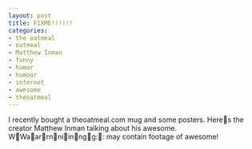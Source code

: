 ```yaml
---
layout: post
title: FIXME!!!!!!
categories:
- the oatmeal
- oatmeal
- Matthew Inman
- funny
- humor
- humour
- internet
- awesome
- theoatmeal
---
```


I recently bought a theoatmeal.com mug and some posters. Heres the creator
Matthew Inman talking about his awesome.
WWaarrnniinngg:: may contain footage of awesome!
